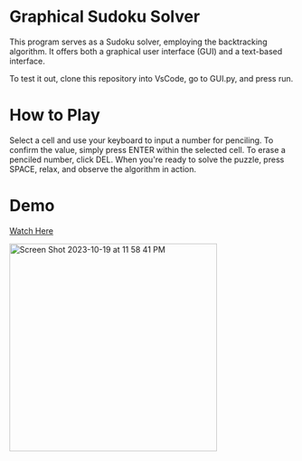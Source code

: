 # Graphical Sudoku Solver

This program serves as a Sudoku solver, employing the backtracking algorithm. It offers both a graphical user interface (GUI) and a text-based interface.

To test it out, clone this repository into VsCode, go to GUI.py, and press run.

# How to Play
Select a cell and use your keyboard to input a number for penciling. 
To confirm the value, simply press ENTER within the selected cell. 
To erase a penciled number, click DEL. 
When you're ready to solve the puzzle, press SPACE, relax, and observe the algorithm in action.

# Demo
[Watch Here](https://www.youtube.com/watch?v=9z58bDQUrrY&ab_channel=ChesterCai)

<img width="367" alt="Screen Shot 2023-10-19 at 11 58 41 PM" src="https://github.com/ChesterCaii/Sudoku-Solver-With-GUI/assets/144638846/5a0c5edc-e4cd-4e12-a8e6-b0deaa7b9501">
